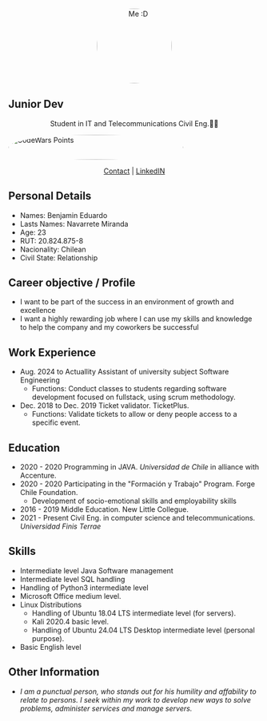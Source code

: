 <br>
<a>
<p align="center">
<img src="https://efinis.uft.cl/app/upload/users/9/94588/big_94588_66c3a5bbc0e68_IMG_20240815_205953.jpg?rand=66c3a5bc65085" alt="Me :D" height="150" width="150" style="border-radius:100%"/>
</a>
</p>
<h2> Junior Dev</h2>
<p align="center">
Student in IT and Telecommunications Civil Eng.👨‍💻
</p>

<img src="https://www.codewars.com/users/BNAV01/badges/large" aling="center" alt="CodeWars Points" height="50" width="350" style="border-radius:100%" all/>

<p align="center">
  <a href="benjamin.navarretemiranda@gmail.com">Contact</a> | <a href="https://www.linkedin.com/in/benjamín-navarrete-miranda-07613a144/">LinkedIN</a>
</p>


## Personal Details
- Names: Benjamin Eduardo 
- Lasts Names: Navarrete Miranda
- Age: 23
- RUT: 20.824.875-8
- Nacionality: Chilean
- Civil State: Relationship


## Career objective / Profile 

- I want to be part of the success in an environment of growth and excellence
- I want a highly rewarding job where I can use my skills and knowledge to help the company and my coworkers be successful

## Work Experience

- Aug. 2024 to Actuallity Assistant of university subject Software Engineering
  - Functions: Conduct classes to students regarding software development focused on fullstack, using scrum methodology.
- Dec. 2018 to Dec. 2019 Ticket validator. TicketPlus.
  - Functions: Validate tickets to allow or deny people access to a specific event.

## Education

- 2020 - 2020 Programming in JAVA. *Universidad de Chile* in alliance with Accenture.
- 2020 - 2020 Participating in the "Formación y Trabajo" Program. Forge Chile Foundation.
  - Development of socio-emotional skills and employability skills
- 2016 - 2019 Middle Education. New Little Collegue.
- 2021 - Present Civil Eng. in computer science and telecommunications. *Universidad Finis Terrae*

## Skills

- Intermediate level Java Software management
- Intermediate level SQL handling
- Handling of Python3 intermediate level
- Microsoft Office medium level. 
- Linux Distributions
  - Handling of Ubuntu 18.04 LTS intermediate level (for servers).
  - Kali 2020.4 basic level.
  - Handling of Ubuntu 24.04 LTS Desktop intermediate level (personal purpose).
- Basic English level

## Other Information

- *I am a punctual person, who stands out for his humility and affability to relate to persons. I seek within my work to develop new ways to solve problems, administer services and manage servers.*
